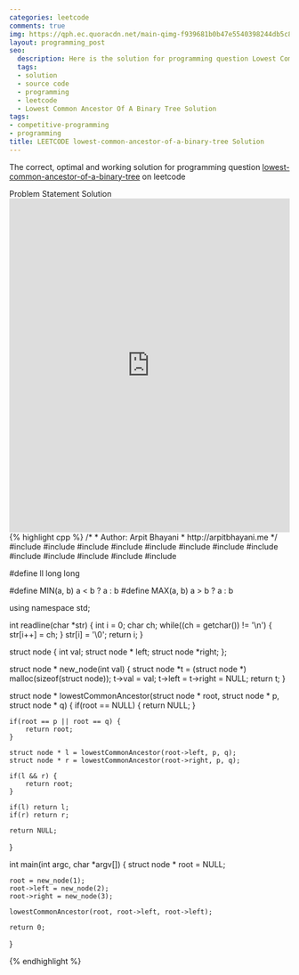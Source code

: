 ```yaml
---
categories: leetcode
comments: true
img: https://qph.ec.quoracdn.net/main-qimg-f939681b0b47e5540398244db5c8966f?convert_to_webp=true
layout: programming_post
seo:
  description: Here is the solution for programming question Lowest Common Ancestor Of A Binary Tree on leetcode
  tags:
  - solution
  - source code
  - programming
  - leetcode
  - Lowest Common Ancestor Of A Binary Tree Solution
tags:
- competitive-programming
- programming
title: LEETCODE lowest-common-ancestor-of-a-binary-tree Solution
---
```

The correct, optimal and working solution for programming question [lowest-common-ancestor-of-a-binary-tree](https://leetcode.com/problems/lowest-common-ancestor-of-a-binary-tree/) on leetcode

<div class="ui secondary pointing large menu">
  <a class="grey item" data-tab="problem-statement">
    Problem Statement
  </a>
  <a class="active item grey" data-tab="solution">
    Solution
  </a>
</div>
<div class="ui bottom attached tab" data-tab="problem-statement">
    <iframe src="https://leetcode.com/problems/lowest-common-ancestor-of-a-binary-tree/" width="100%" height="600px" style="overflow: scroll; border: none;"></iframe>
</div>
<div class="ui bottom attached active tab" data-tab="solution">
{% highlight cpp %}
/*
 *  Author: Arpit Bhayani
 *  http://arpitbhayani.me
 */
#include <cmath>
#include <cstdio>
#include <cstdlib>
#include <climits>
#include <deque>
#include <iostream>
#include <list>
#include <limits>
#include <map>
#include <queue>
#include <set>
#include <stack>
#include <vector>

#define ll long long

#define MIN(a, b) a < b ? a : b
#define MAX(a, b) a > b ? a : b

using namespace std;

int readline(char *str) {
    int i = 0;
    char ch;
    while((ch = getchar()) != '\n') {
        str[i++] = ch;
    }
    str[i] = '\0';
    return i;
}

struct node {
    int val;
    struct node * left;
    struct node *right;
};


struct node * new_node(int val) {
    struct node *t = (struct node *) malloc(sizeof(struct node));
    t->val = val;
    t->left = t->right = NULL;
    return t;
}

struct node * lowestCommonAncestor(struct node * root, struct node * p, struct node * q) {
    if(root == NULL) {
        return NULL;
    }

    if(root == p || root == q) {
        return root;
    }

    struct node * l = lowestCommonAncestor(root->left, p, q);
    struct node * r = lowestCommonAncestor(root->right, p, q);

    if(l && r) {
        return root;
    }

    if(l) return l;
    if(r) return r;

    return NULL;
}

int main(int argc, char *argv[]) {
    struct node * root = NULL;

    root = new_node(1);
    root->left = new_node(2);
    root->right = new_node(3);

    lowestCommonAncestor(root, root->left, root->left);

    return 0;
}

{% endhighlight %}
</div>
